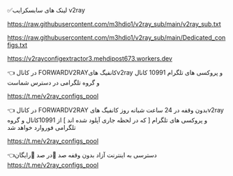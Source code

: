 ✅لینک های سابسکرایب v2ray


https://raw.githubusercontent.com/m3hdio1/v2ray_sub/main/v2ray_sub.txt

https://raw.githubusercontent.com/m3hdio1/v2ray_sub/main/Dedicated_configs.txt

https://v2rayconfigextractor3.mehdipost673.workers.dev




👈 در کانال FORWARDV2RAYکانفیگ هایv2ray و پروکسی های تلگرام 10991 کانال و گروه تلگرامی در دسترس شماست

https://t.me/v2ray_configs_pool

👈 در کانال FORWARDV2RAY بدون وقفه در 24 ساعت شبانه روز کانفیگ هایv2ray و  پروکسی های تلگرام  [  که در لحظه جاری آپلود شده اند ]  از 10991کانال و گروه تلگرامی فوروارد خواهد شد

https://t.me/v2ray_configs_pool


👈دسترسی به اینترنت آزاد بدون وقفه صد 💯در صد 💯رایگان
https://t.me/v2ray_configs_pool

